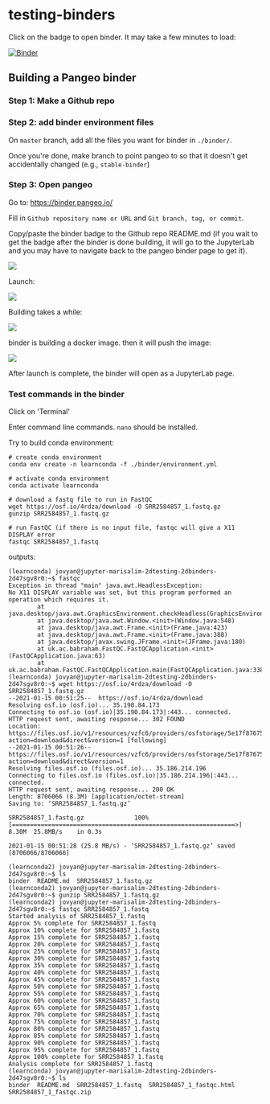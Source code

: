 # testing-binders

Click on the badge to open binder. It may take a few minutes to load:

[![Binder](https://binder.pangeo.io/badge_logo.svg)](https://binder.pangeo.io/v2/gh/marisalim/testing-binders/stable-binder)



## Building a Pangeo binder

### Step 1: Make a Github repo

### Step 2: add binder environment files

On `master` branch, add all the files you want for binder in `./binder/`.

Once you're done, make branch to point pangeo to so that it doesn't get accidentally changed (e.g., `stable-binder`)

### Step 3: Open pangeo

Go to: https://binder.pangeo.io/

Fill in `Github repository name or URL` and `Git branch, tag, or commit`. 

Copy/paste the binder badge to the Github repo README.md (if you wait to get the badge after the binder is done building, it will go to the JupyterLab and you may have to navigate back to the pangeo binder page to get it).

![](https://i.imgur.com/L8v0Zbm.png)

Launch:

![](https://i.imgur.com/HsOifLH.png)


Building takes a while:

![](https://i.imgur.com/Mb6dFqi.png)

binder is building a docker image. then it will push the image:

![](https://i.imgur.com/3WI7uvf.png)

After launch is complete, the binder will open as a JupyterLab page. 

### Test commands in the binder

Click on 'Terminal' 

Enter command line commands. `nano` should be installed. 

Try to build conda environment:

```
# create conda environment
conda env create -n learnconda -f ./binder/environment.yml

# activate conda environment
conda activate learnconda

# download a fastq file to run in FastQC
wget https://osf.io/4rdza/download -O SRR2584857_1.fastq.gz
gunzip SRR2584857_1.fastq.gz 

# run FastQC (if there is no input file, fastqc will give a X11 DISPLAY error
fastqc SRR2584857_1.fastq 
```

outputs:
```
(learnconda) jovyan@jupyter-marisalim-2dtesting-2dbinders-2d47sgv8r0:~$ fastqc
Exception in thread "main" java.awt.HeadlessException: 
No X11 DISPLAY variable was set, but this program performed an operation which requires it.
        at java.desktop/java.awt.GraphicsEnvironment.checkHeadless(GraphicsEnvironment.java:208)
        at java.desktop/java.awt.Window.<init>(Window.java:548)
        at java.desktop/java.awt.Frame.<init>(Frame.java:423)
        at java.desktop/java.awt.Frame.<init>(Frame.java:388)
        at java.desktop/javax.swing.JFrame.<init>(JFrame.java:180)
        at uk.ac.babraham.FastQC.FastQCApplication.<init>(FastQCApplication.java:63)
        at uk.ac.babraham.FastQC.FastQCApplication.main(FastQCApplication.java:338)
(learnconda) jovyan@jupyter-marisalim-2dtesting-2dbinders-2d47sgv8r0:~$ wget https://osf.io/4rdza/download -O SRR2584857_1.fastq.gz
--2021-01-15 00:51:25--  https://osf.io/4rdza/download
Resolving osf.io (osf.io)... 35.190.84.173
Connecting to osf.io (osf.io)|35.190.84.173|:443... connected.
HTTP request sent, awaiting response... 302 FOUND
Location: https://files.osf.io/v1/resources/vzfc6/providers/osfstorage/5e17f8767545840323fa2ec0?action=download&direct&version=1 [following]
--2021-01-15 00:51:26--  https://files.osf.io/v1/resources/vzfc6/providers/osfstorage/5e17f8767545840323fa2ec0?action=download&direct&version=1
Resolving files.osf.io (files.osf.io)... 35.186.214.196
Connecting to files.osf.io (files.osf.io)|35.186.214.196|:443... connected.
HTTP request sent, awaiting response... 200 OK
Length: 8706066 (8.3M) [application/octet-stream]
Saving to: ‘SRR2584857_1.fastq.gz’

SRR2584857_1.fastq.gz              100%[==============================================================>]   8.30M  25.8MB/s    in 0.3s    

2021-01-15 00:51:28 (25.8 MB/s) - ‘SRR2584857_1.fastq.gz’ saved [8706066/8706066]

(learnconda2) jovyan@jupyter-marisalim-2dtesting-2dbinders-2d47sgv8r0:~$ ls
binder  README.md  SRR2584857_1.fastq.gz
(learnconda2) jovyan@jupyter-marisalim-2dtesting-2dbinders-2d47sgv8r0:~$ gunzip SRR2584857_1.fastq.gz 
(learnconda2) jovyan@jupyter-marisalim-2dtesting-2dbinders-2d47sgv8r0:~$ fastqc SRR2584857_1.fastq 
Started analysis of SRR2584857_1.fastq
Approx 5% complete for SRR2584857_1.fastq
Approx 10% complete for SRR2584857_1.fastq
Approx 15% complete for SRR2584857_1.fastq
Approx 20% complete for SRR2584857_1.fastq
Approx 25% complete for SRR2584857_1.fastq
Approx 30% complete for SRR2584857_1.fastq
Approx 35% complete for SRR2584857_1.fastq
Approx 40% complete for SRR2584857_1.fastq
Approx 45% complete for SRR2584857_1.fastq
Approx 50% complete for SRR2584857_1.fastq
Approx 55% complete for SRR2584857_1.fastq
Approx 60% complete for SRR2584857_1.fastq
Approx 65% complete for SRR2584857_1.fastq
Approx 70% complete for SRR2584857_1.fastq
Approx 75% complete for SRR2584857_1.fastq
Approx 80% complete for SRR2584857_1.fastq
Approx 85% complete for SRR2584857_1.fastq
Approx 90% complete for SRR2584857_1.fastq
Approx 95% complete for SRR2584857_1.fastq
Approx 100% complete for SRR2584857_1.fastq
Analysis complete for SRR2584857_1.fastq
(learnconda) jovyan@jupyter-marisalim-2dtesting-2dbinders-2d47sgv8r0:~$ ls
binder  README.md  SRR2584857_1.fastq  SRR2584857_1_fastqc.html  SRR2584857_1_fastqc.zip
```







